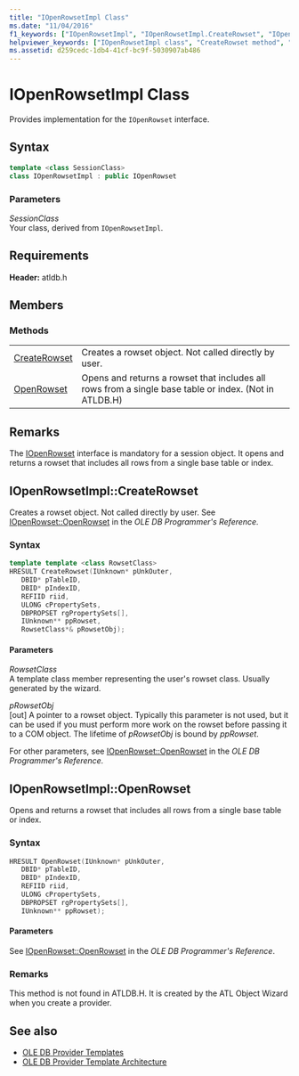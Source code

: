 ```yaml
---
title: "IOpenRowsetImpl Class"
ms.date: "11/04/2016"
f1_keywords: ["IOpenRowsetImpl", "IOpenRowsetImpl.CreateRowset", "IOpenRowsetImpl::CreateRowset", "CreateRowset", "OpenRowset", "IOpenRowsetImpl::OpenRowset", "IOpenRowsetImpl.OpenRowset"]
helpviewer_keywords: ["IOpenRowsetImpl class", "CreateRowset method", "OpenRowset method"]
ms.assetid: d259cedc-1db4-41cf-bc9f-5030907ab486
---
```

# IOpenRowsetImpl Class

Provides implementation for the `IOpenRowset` interface.

## Syntax

```cpp
template <class SessionClass>
class IOpenRowsetImpl : public IOpenRowset
```

### Parameters

*SessionClass*<br/>
Your class, derived from `IOpenRowsetImpl`.

## Requirements

**Header:** atldb.h

## Members

### Methods

|||
|-|-|
|[CreateRowset](#createrowset)|Creates a rowset object. Not called directly by user.|
|[OpenRowset](#openrowset)|Opens and returns a rowset that includes all rows from a single base table or index. (Not in ATLDB.H)|

## Remarks

The [IOpenRowset](https://docs.microsoft.com/previous-versions/windows/desktop/ms716946(v=vs.85)) interface is mandatory for a session object. It opens and returns a rowset that includes all rows from a single base table or index.

## <a name="createrowset"></a> IOpenRowsetImpl::CreateRowset

Creates a rowset object. Not called directly by user. See [IOpenRowset::OpenRowset](https://docs.microsoft.com/previous-versions/windows/desktop/ms716724(v=vs.85)) in the *OLE DB Programmer's Reference.*

### Syntax

```cpp
template template <class RowsetClass>
HRESULT CreateRowset(IUnknown* pUnkOuter,
   DBID* pTableID,
   DBID* pIndexID,
   REFIID riid,
   ULONG cPropertySets,
   DBPROPSET rgPropertySets[],
   IUnknown** ppRowset,
   RowsetClass*& pRowsetObj);
```

#### Parameters

*RowsetClass*<br/>
A template class member representing the user's rowset class. Usually generated by the wizard.

*pRowsetObj*<br/>
[out] A pointer to a rowset object. Typically this parameter is not used, but it can be used if you must perform more work on the rowset before passing it to a COM object. The lifetime of *pRowsetObj* is bound by *ppRowset*.

For other parameters, see [IOpenRowset::OpenRowset](https://docs.microsoft.com/previous-versions/windows/desktop/ms716724(v=vs.85)) in the *OLE DB Programmer's Reference.*

## <a name="openrowset"></a> IOpenRowsetImpl::OpenRowset

Opens and returns a rowset that includes all rows from a single base table or index.

### Syntax

```cpp
HRESULT OpenRowset(IUnknown* pUnkOuter,
   DBID* pTableID,
   DBID* pIndexID,
   REFIID riid,
   ULONG cPropertySets,
   DBPROPSET rgPropertySets[],
   IUnknown** ppRowset);
```

#### Parameters

See [IOpenRowset::OpenRowset](https://docs.microsoft.com/previous-versions/windows/desktop/ms716724(v=vs.85)) in the *OLE DB Programmer's Reference*.

### Remarks

This method is not found in ATLDB.H. It is created by the ATL Object Wizard when you create a provider.

## See also

- [OLE DB Provider Templates](../../data/oledb/ole-db-provider-templates-cpp.md)
- [OLE DB Provider Template Architecture](../../data/oledb/ole-db-provider-template-architecture.md)

